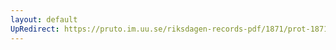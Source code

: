 ```yaml
---
layout: default
UpRedirect: https://pruto.im.uu.se/riksdagen-records-pdf/1871/prot-1871-urtima-ak--1003/prot-1871-urtima-ak--1003_024.pdf
---
```

